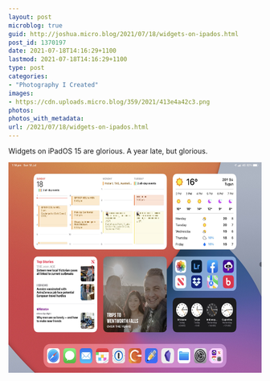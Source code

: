```yaml
---
layout: post
microblog: true
guid: http://joshua.micro.blog/2021/07/18/widgets-on-ipados.html
post_id: 1370197
date: 2021-07-18T14:16:29+1100
lastmod: 2021-07-18T14:16:29+1100
type: post
categories:
- "Photography I Created"
images:
- https://cdn.uploads.micro.blog/359/2021/413e4a42c3.png
photos:
photos_with_metadata:
url: /2021/07/18/widgets-on-ipados.html
---
```

Widgets on iPadOS 15 are glorious. A year late, but glorious.

<img src="uploads/2021/413e4a42c3.png" width="600" height="419" alt="" />
